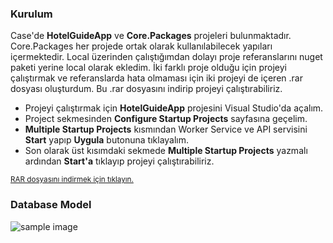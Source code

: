 ### Kurulum
Case'de **HotelGuideApp** ve **Core.Packages** projeleri bulunmaktadır. Core.Packages her projede ortak olarak kullanılabilecek yapıları içermektedir. Local üzerinden çalıştığımdan dolayı proje referanslarını nuget paketi yerine local olarak ekledim. İki farklı proje olduğu için projeyi çalıştırmak ve referanslarda hata olmaması için iki projeyi de içeren .rar dosyası oluşturdum. Bu .rar dosyasını indirip projeyi çalıştırabiliriz. 
- Projeyi çalıştırmak için **HotelGuideApp** projesini Visual Studio'da açalım.
- Project sekmesinden **Configure Startup Projects** sayfasına geçelim.
- **Multiple Startup Projects** kısmından Worker Service ve API servisini **Start** yapıp **Uygula** butonuna tıklayalım.
- Son olarak üst kısımdaki sekmede **Multiple Startup Projects** yazmalı ardından **Start'a** tıklayıp projeyi çalıştırabiliriz.

<sup><a href="https://drive.google.com/file/d/1Schrn8JkcyKPZokc77iCGO6S0UsxYJA-/view?usp=sharing:">RAR dosyasını indirmek için tıklayın.</a></sup>

### Database Model

<img src="https://drive.google.com/uc?id=1ybGjJqgfe3zy02VAxjkXuYDJD6B-7PVZ" alt="sample image" />
